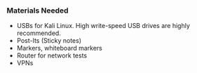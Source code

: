 ### Materials Needed

* USBs for Kali Linux.  High write-speed USB drives are highly recommended.
* Post-Its (Sticky notes)
* Markers, whiteboard markers
* Router for network tests
* VPNs